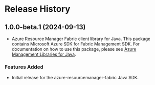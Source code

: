 # Release History

## 1.0.0-beta.1 (2024-09-13)

- Azure Resource Manager Fabric client library for Java. This package contains Microsoft Azure SDK for Fabric Management SDK. For documentation on how to use this package, please see [Azure Management Libraries for Java](https://aka.ms/azsdk/java/mgmt).

### Features Added

- Initial release for the azure-resourcemanager-fabric Java SDK.
